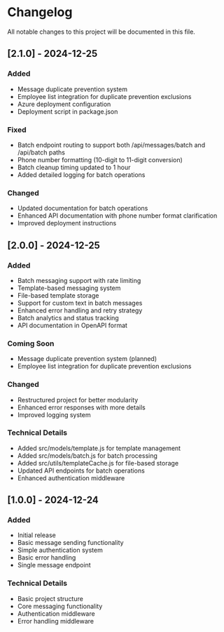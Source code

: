 # Changelog

All notable changes to this project will be documented in this file.

## [2.1.0] - 2024-12-25

### Added
- Message duplicate prevention system
- Employee list integration for duplicate prevention exclusions
- Azure deployment configuration
- Deployment script in package.json

### Fixed
- Batch endpoint routing to support both /api/messages/batch and /api/batch paths
- Phone number formatting (10-digit to 11-digit conversion)
- Batch cleanup timing updated to 1 hour
- Added detailed logging for batch operations

### Changed
- Updated documentation for batch operations
- Enhanced API documentation with phone number format clarification
- Improved deployment instructions

## [2.0.0] - 2024-12-25

### Added
- Batch messaging support with rate limiting
- Template-based messaging system
- File-based template storage
- Support for custom text in batch messages
- Enhanced error handling and retry strategy
- Batch analytics and status tracking
- API documentation in OpenAPI format

### Coming Soon
- Message duplicate prevention system (planned)
- Employee list integration for duplicate prevention exclusions

### Changed
- Restructured project for better modularity
- Enhanced error responses with more details
- Improved logging system

### Technical Details
- Added src/models/template.js for template management
- Added src/models/batch.js for batch processing
- Added src/utils/templateCache.js for file-based storage
- Updated API endpoints for batch operations
- Enhanced authentication middleware

## [1.0.0] - 2024-12-24

### Added
- Initial release
- Basic message sending functionality
- Simple authentication system
- Basic error handling
- Single message endpoint

### Technical Details
- Basic project structure
- Core messaging functionality
- Authentication middleware
- Error handling middleware
